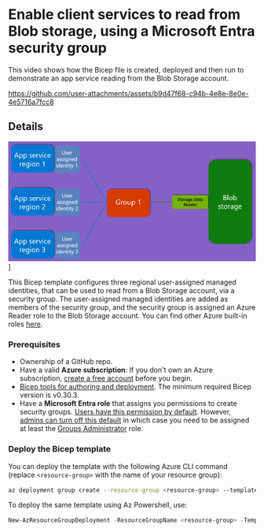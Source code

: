 # Enable client services to read from Blob storage, using a Microsoft Entra security group

This video shows how the Bicep file is created, deployed and then run to demonstrate an app service reading from the Blob Storage account.

https://github.com/user-attachments/assets/b9d47f68-c94b-4e8e-8e0e-4e5716a7fcc8

## Details

![Configuring an app service to read from a Blob Storage account via a security group.](../../docs/media/client-apps-read-from-blob-storage-via-sg.jpg)]

This Bicep template configures three regional user-assigned managed identities, that can be used to read from a Blob Storage account, via a security group. The user-assigned managed identities are added as members of the security group, and the security group is assigned an Azure Reader role to the Blob Storage account. You can find other Azure built-in roles [here](https://learn.microsoft.com/en-us/azure/role-based-access-control/built-in-roles).

### Prerequisites

* Ownership of a GitHub repo.
* Have a valid **Azure subscription**: If you don't own an Azure subscription, [create a free account](https://azure.microsoft.com/free/) before you begin.
* [Bicep tools for authoring and deployment](https://learn.microsoft.com/graph/templates/quickstart-install-bicep-tools). The minimum required Bicep version is v0.30.3.
* Have a **Microsoft Entra role** that assigns you permissions to create security groups. [Users have this permission by default](https://learn.microsoft.com/entra/fundamentals/users-default-permissions#compare-member-and-guest-default-permissions). However, [admins can turn off this default](https://learn.microsoft.com/entra/fundamentals/users-default-permissions#restrict-member-users-default-permissions) in which case you need to be assigned at least the [Groups Administrator](https://learn.microsoft.com/entra/identity/role-based-access-control/permissions-reference#groups-administrator) role.

### Deploy the Bicep template

You can deploy the template with the following Azure CLI command (replace `<resource-group>` with the name of your resource group):

```sh
az deployment group create --resource-group <resource-group> --template-file main.bicep
```

To deploy the same template using Az Powershell, use:

```powershell
New-AzResourceGroupDeployment -ResourceGroupName <resource-group> -TemplateFile .\main.bicep
```
